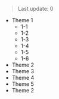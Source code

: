 > Last update: 0

- Theme 1
  - 1-1
  - 1-2
  - 1-3
  - 1-4
  - 1-5
  - 1-6
- Theme 2
- Theme 3
- Theme 4
- Theme 5
- Theme 2